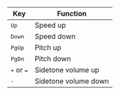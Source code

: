 Key | Function
--- | --------
<kbd>Up</kbd> | Speed up
<kbd>Down</kbd> | Speed down
<kbd>PgUp</kbd> | Pitch up
<kbd>PgDn</kbd> | Pitch down
<kbd>+</kbd> or <kbd>=</kbd> | Sidetone volume up
<kbd>-</kbd> | Sidetone volume down

